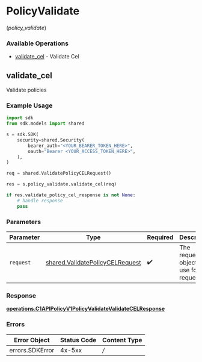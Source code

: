 # PolicyValidate
(*policy_validate*)

### Available Operations

* [validate_cel](#validate_cel) - Validate Cel

## validate_cel

Validate policies

### Example Usage

```python
import sdk
from sdk.models import shared

s = sdk.SDK(
    security=shared.Security(
        bearer_auth="<YOUR_BEARER_TOKEN_HERE>",
        oauth="Bearer <YOUR_ACCESS_TOKEN_HERE>",
    ),
)

req = shared.ValidatePolicyCELRequest()

res = s.policy_validate.validate_cel(req)

if res.validate_policy_cel_response is not None:
    # handle response
    pass
```

### Parameters

| Parameter                                                                          | Type                                                                               | Required                                                                           | Description                                                                        |
| ---------------------------------------------------------------------------------- | ---------------------------------------------------------------------------------- | ---------------------------------------------------------------------------------- | ---------------------------------------------------------------------------------- |
| `request`                                                                          | [shared.ValidatePolicyCELRequest](../../models/shared/validatepolicycelrequest.md) | :heavy_check_mark:                                                                 | The request object to use for the request.                                         |


### Response

**[operations.C1APIPolicyV1PolicyValidateValidateCELResponse](../../models/operations/c1apipolicyv1policyvalidatevalidatecelresponse.md)**
### Errors

| Error Object    | Status Code     | Content Type    |
| --------------- | --------------- | --------------- |
| errors.SDKError | 4x-5xx          | */*             |
